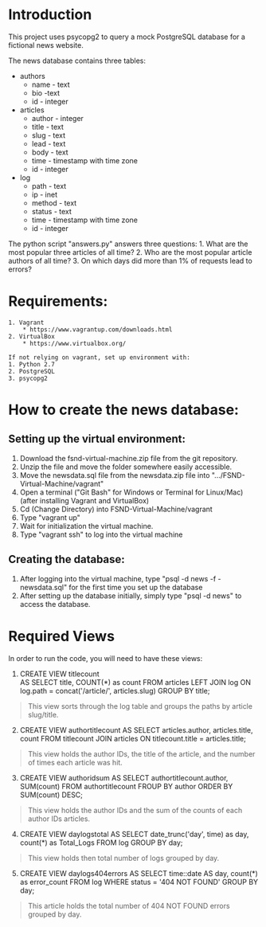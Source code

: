 # Introduction
This project uses psycopg2 to query a mock PostgreSQL database for a fictional news website. 

The news database contains three tables:
* authors
	* name - text 
	* bio -text 
	* id - integer 
* articles
	* author - integer 
	* title - text 
	* slug - text 
	* lead - text 
	* body - text 
	* time - timestamp with time zone 
	* id - integer 
* log
	* path - text 
	* ip - inet 
	* method - text 
	* status - text 
	* time - timestamp with time zone  
	* id - integer 

The python script "answers.py" answers three questions: 
	1. What are the most popular three articles of all time?
	2. Who are the most popular article authors of all time?
	3. On which days did more than 1% of requests lead to errors?

# Requirements: 
	1. Vagrant 
		* https://www.vagrantup.com/downloads.html
	2. VirtualBox 
		* https://www.virtualbox.org/

	If not relying on vagrant, set up environment with: 
	1. Python 2.7 
	2. PostgreSQL 
	3. psycopg2

# How to create the news database: 
## Setting up the virtual environment: 
1. Download the fsnd-virtual-machine.zip file from the git repository. 
2. Unzip the file and move the folder somewhere easily accessible. 
3. Move the newsdata.sql file from the newsdata.zip file into  ".../FSND-Virtual-Machine/vagrant"
4. Open a terminal ("Git Bash" for Windows or Terminal for Linux/Mac) (after installing Vagrant and VirtualBox)
5. Cd (Change Directory) into FSND-Virtual-Machine/vagrant
6. Type "vagrant up" 
7. Wait for initialization the virtual machine. 
8. Type "vagrant ssh" to log into the virtual machine 

## Creating the database: 
1. After logging into the virtual machine, type "psql -d news -f -newsdata.sql" for the first time you set up the database
2. After setting up the database initially, simply type "psql -d news" to access the database. 


# Required Views 
In order to run the code, you will need to have these views: 

1. CREATE VIEW titlecount  
AS SELECT title, COUNT(*) as count 
FROM articles LEFT JOIN log 
ON log.path = concat('/article/', articles.slug) 
GROUP BY title;


> This view sorts through the log table and groups the paths by article slug/title.

		
2. CREATE VIEW authortitlecount 
AS SELECT articles.author, articles.title, count 
FROM titlecount JOIN articles 
ON titlecount.title = articles.title;
> This view holds the author IDs, the title of the article, and the number of times each article was hit.
	
3. CREATE VIEW authoridsum AS 
SELECT authortitlecount.author, SUM(count) 
FROM authortitlecount 
FROUP BY author 
ORDER BY SUM(count) DESC;
> This view holds the author IDs and the sum of the counts of each author IDs articles.
  
4. CREATE VIEW daylogstotal AS 
SELECT date_trunc('day', time) as day, 
count(*) as Total_Logs 
FROM log GROUP BY day;
> This view holds then total number of logs grouped by day.


5. CREATE VIEW daylogs404errors 
AS SELECT time::date AS day, count(*) as error_count FROM log 
WHERE status = '404 NOT FOUND' GROUP BY day;
> This article holds the total number of 404 NOT FOUND errors grouped by day. 
